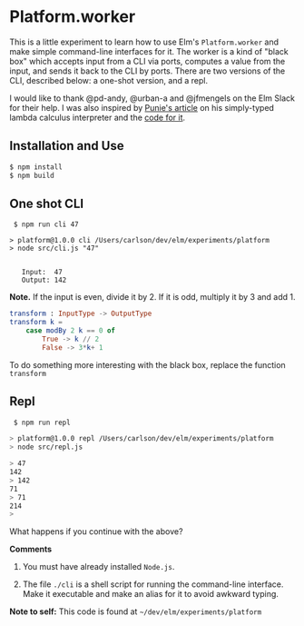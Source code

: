 # Platform.worker

This is a little experiment to learn how to use Elm's 
`Platform.worker` and make simple command-line interfaces
for it.  The worker is a kind of "black box" which accepts 
input from a CLI via ports, computes a value from the input, and sends it back to the CLI
by ports.  There are two versions of the CLI, described below: a 
one-shot version, and a repl.

I would like to thank @pd-andy, @urban-a and @jfmengels on the 
Elm Slack for their help. I was also inspired
by [Punie's article](https://discourse.elm-lang.org/t/simply-typed-lambda-calculus-in-elm/1772) on his simply-typed lambda calculus 
interpreter and the [code for it](https://github.com/Punie/elm-stlc).
 
 
## Installation and Use

```bash
$ npm install
$ npm build
```

## One shot CLI

```barsh
 $ npm run cli 47

> platform@1.0.0 cli /Users/carlson/dev/elm/experiments/platform
> node src/cli.js "47"


   Input:  47
   Output: 142
```

**Note.** If the input is
even, divide it by 2.  If it is odd, multiply it
by 3 and add 1. 

```elm
transform : InputType -> OutputType
transform k =
    case modBy 2 k == 0 of
        True -> k // 2
        False -> 3*k+ 1
```

To do something more interesting with the black box, replace
the function `transform`




## Repl

```bash
 $ npm run repl

> platform@1.0.0 repl /Users/carlson/dev/elm/experiments/platform
> node src/repl.js

> 47
142
> 142
71
> 71
214
>
```
What happens if you continue with the above?

**Comments**

1) You must have already installed `Node.js`.

2) The file `./cli` is a shell script for running the 
command-line interface.  Make it executable 
and make an alias for it to avoid awkward typing.


**Note to self:** This code is found 
at `~/dev/elm/experiments/platform`